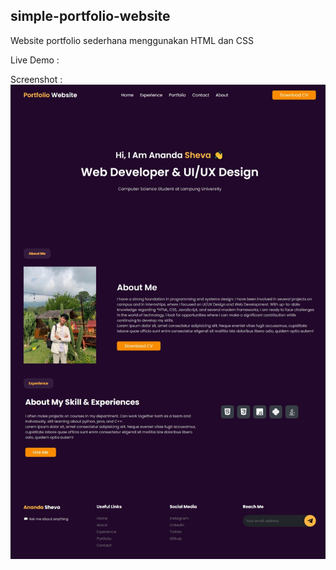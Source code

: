 ## simple-portfolio-website

Website portfolio sederhana menggunakan HTML dan CSS

Live Demo :

Screenshot :
![screenshot](screenshot.jpg)
